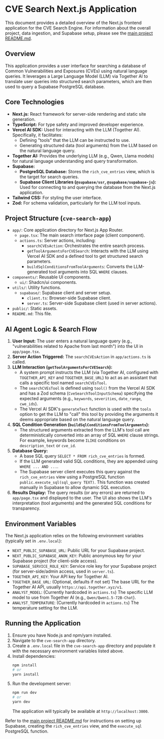 # CVE Search Next.js Application

This document provides a detailed overview of the Next.js frontend application for the CVE Search Engine. For information about the overall project, data ingestion, and Supabase setup, please see the [main project README.md](../../README.md).

## Overview

This application provides a user interface for searching a database of Common Vulnerabilities and Exposures (CVEs) using natural language queries. It leverages a Large Language Model (LLM) via Together AI to translate user queries into structured search parameters, which are then used to query a Supabase PostgreSQL database.

## Core Technologies

-   **Next.js:** React framework for server-side rendering and static site generation.
-   **TypeScript:** For type safety and improved developer experience.
-   **Vercel AI SDK:** Used for interacting with the LLM (Together AI). Specifically, it facilitates:
    -   Defining "tools" that the LLM can be instructed to use.
    -   Generating structured data (tool arguments) from the LLM based on the natural language query.
-   **Together AI:** Provides the underlying LLM (e.g., Qwen, Llama models) for natural language understanding and query transformation.
-   **Supabase:**
    -   **PostgreSQL Database:** Stores the `rich_cve_entries` view, which is the target for search queries.
    -   **Supabase Client Libraries (`@supabase/ssr`, `@supabase/supabase-js`):** Used for connecting to and querying the database from the Next.js application.
-   **Tailwind CSS:** For styling the user interface.
-   **Zod:** For schema validation, particularly for the LLM tool inputs.

## Project Structure (`cve-search-app`)

-   `app/`: Core application directory for Next.js App Router.
    -   `page.tsx`: The main search interface page (client component).
    -   `actions.ts`: Server actions, including:
        -   `searchCVEsAction`: Orchestrates the entire search process.
        -   `getToolArgumentsForCVESearch`: Interacts with the LLM using Vercel AI SDK and a defined tool to get structured search parameters.
        -   `buildSqlConditionsFromToolArguments`: Converts the LLM-generated tool arguments into SQL `WHERE` clauses.
-   `components/`: Reusable UI components.
    -   `ui/`: Shadcn/ui components.
-   `utils/`: Utility functions.
    -   `supabase/`: Supabase client and server setup.
        -   `client.ts`: Browser-side Supabase client.
        -   `server.ts`: Server-side Supabase client (used in server actions).
-   `public/`: Static assets.
-   `README.md`: This file.

## AI Agent Logic & Search Flow

1.  **User Input:** The user enters a natural language query (e.g., "vulnerabilities related to Apache from last month") into the UI in `app/page.tsx`.
2.  **Server Action Triggered:** The `searchCVEsAction` in `app/actions.ts` is called.
3.  **LLM Interaction (`getToolArgumentsForCVESearch`):**
    -   A system prompt instructs the LLM (via Together AI, configured with `TOGETHER_API_KEY` and `TOGETHER_BASE_URL`) to act as an assistant that calls a specific tool named `searchCVEsTool`.
    -   The `searchCVEsTool` is defined using `tool()` from the Vercel AI SDK and has a Zod schema (`CveSearchToolInputSchema`) specifying the expected arguments (e.g., `keywords`, `severities`, `date_range`, `cwe_ids`).
    -   The Vercel AI SDK's `generateText` function is used with the `tools` option to get the LLM to "call" this tool by providing the arguments it deems appropriate based on the natural language query.
4.  **SQL Condition Generation (`buildSqlConditionsFromToolArguments`):**
    -   The structured arguments extracted from the LLM's tool call are deterministically converted into an array of SQL `WHERE` clause strings. For example, keywords become `ILIKE` conditions on `description_text` or `cve_id`.
5.  **Database Query:**
    -   A base SQL query `SELECT * FROM rich_cve_entries` is formed.
    -   If the LLM generated valid SQL conditions, they are appended using `WHERE ... AND ...`.
    -   The Supabase server client executes this query against the `rich_cve_entries` view using a PostgreSQL function `public.execute_sql(sql_query TEXT)`. This function was created manually in Supabase to allow dynamic SQL execution.
6.  **Results Display:** The query results (or any errors) are returned to `app/page.tsx` and displayed to the user. The UI also shows the LLM's interpretation (tool arguments) and the generated SQL conditions for transparency.

## Environment Variables

The Next.js application relies on the following environment variables (typically set in `.env.local`):

-   `NEXT_PUBLIC_SUPABASE_URL`: Public URL for your Supabase project.
-   `NEXT_PUBLIC_SUPABASE_ANON_KEY`: Public anonymous key for your Supabase project (for client-side access).
-   `SUPABASE_SERVICE_ROLE_KEY`: Service role key for your Supabase project (for server-side/admin access, used in `server.ts`).
-   `TOGETHER_API_KEY`: Your API key for Together AI.
-   `TOGETHER_BASE_URL`: (Optional, defaults if not set) The base URL for the Together AI API, usually `https://api.together.xyz/v1`.
-   `ANALYST_MODEL`: (Currently hardcoded in `actions.ts`) The specific LLM model to use from Together AI (e.g., `Qwen/Qwen1.5-72B-Chat`).
-   `ANALYST_TEMPERATURE`: (Currently hardcoded in `actions.ts`) The temperature setting for the LLM.

## Running the Application

1.  Ensure you have Node.js and npm/yarn installed.
2.  Navigate to the `cve-search-app` directory.
3.  Create a `.env.local` file in the `cve-search-app` directory and populate it with the necessary environment variables listed above.
4.  Install dependencies:
    ```bash
    npm install
    # or
    yarn install
    ```
5.  Run the development server:
    ```bash
    npm run dev
    # or
    yarn dev
    ```
    The application will typically be available at `http://localhost:3000`.

Refer to the [main project README.md](../../README.md) for instructions on setting up Supabase, creating the `rich_cve_entries` view, and the `execute_sql` PostgreSQL function. 